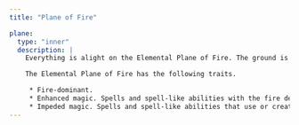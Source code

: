 ```yaml
---
title: "Plane of Fire"

plane:
  type: "inner"
  description: |
    Everything is alight on the Elemental Plane of Fire. The ground is nothing more than great, evershifting plates of compressed flame. The air ripples with the heat of continual firestorms, and the most common liquid is magma, not water. The oceans are made of liquid flame, and the mountains ooze with molten lava. Fire survives here without need for fuel or air, but flammables brought onto the plane are consumed readily.

    The Elemental Plane of Fire has the following traits.

     * Fire-dominant.
     * Enhanced magic. Spells and spell-like abilities with the fire descriptor are both maximized and enlarged (as if the Maximize Spell and Enlarge Spell had been used on them, but the spells don't require higher-level slots). Spells and spell-like abilities that are already maximized or enlarged are unaffected by this benefit.
     * Impeded magic. Spells and spell-like abilities that use or create water (including spells of the Water domain and spells that summon water elementals or outsiders with the water subtype) are impeded.
---
```

